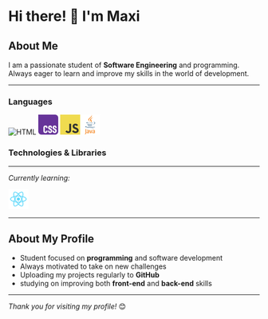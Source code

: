 ﻿# Hi there! 👋 I'm Maxi

## About Me

I am a passionate student of **Software Engineering** and programming.  
Always eager to learn and improve my skills in the world of development.

---

### Languages

<img src="https://cdn.jsdelivr.net/gh/devicons/devicon/icons/html5/html5-original.svg" alt="HTML" height="40"/>  <img src="https://raw.githubusercontent.com/github/explore/main/topics/css/css.png" alt="CSS" height="40"/> <img src="https://raw.githubusercontent.com/github/explore/main/topics/javascript/javascript.png" alt="JavaScript" height="40"/><img src="https://raw.githubusercontent.com/github/explore/main/topics/java/java.png" alt="Java" height="40"/>

### Technologies & Libraries

---

_Currently learning:_  

<img src="https://raw.githubusercontent.com/github/explore/main/topics/react/react.png" alt="React" height="40"/>

---

## About My Profile

- Student focused on **programming** and software development
- Always motivated to take on new challenges
- Uploading my projects regularly to **GitHub**
- studying on improving both **front-end** and **back-end** skills

---

_Thank you for visiting my profile!_ 😊

